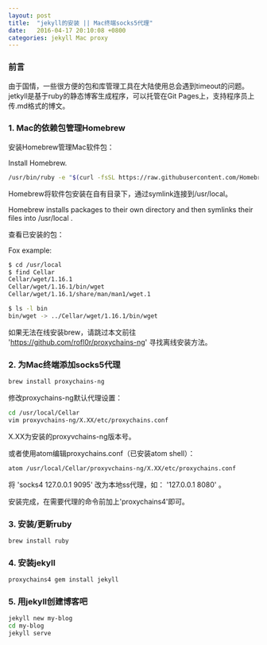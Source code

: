 ```yaml
---
layout: post
title:  "jekyll的安装 || Mac终端socks5代理"
date:   2016-04-17 20:10:08 +0800
categories: jekyll Mac proxy
---
```


### 前言

由于国情，一些很方便的包和库管理工具在大陆使用总会遇到timeout的问题。jetkyll是基于ruby的静态博客生成程序，可以托管在Git Pages上，支持程序员上传.md格式的博文。

### 1. Mac的依赖包管理Homebrew

安装Homebrew管理Mac软件包：

Install Homebrew.

``` bash
/usr/bin/ruby -e "$(curl -fsSL https://raw.githubusercontent.com/Homebrew/install/master/install)"
```

Homebrew将软件包安装在自有目录下，通过symlink连接到/usr/local。

Homebrew installs packages to their own directory and then symlinks their files into /usr/local .

查看已安装的包：

Fox example:

``` bash
$ cd /usr/local
$ find Cellar
Cellar/wget/1.16.1
Cellar/wget/1.16.1/bin/wget
Cellar/wget/1.16.1/share/man/man1/wget.1

$ ls -l bin
bin/wget -> ../Cellar/wget/1.16.1/bin/wget
```

如果无法在线安装brew，请跳过本文前往 'https://github.com/rofl0r/proxychains-ng' 寻找离线安装方法。

### 2. 为Mac终端添加socks5代理

``` bash
brew install proxychains-ng
```

修改proxychains-ng默认代理设置：

``` bash
cd /usr/local/Cellar
vim proxyvchains-ng/X.XX/etc/proxychains.conf
```

X.XX为安装的proxyvchains-ng版本号。

或者使用atom编辑proxychains.conf（已安装atom shell）：

``` bash
atom /usr/local/Cellar/proxyvchains-ng/X.XX/etc/proxychains.conf
```

将 'socks4 127.0.0.1 9095' 改为本地ss代理，如： '127.0.0.1 8080' 。

安装完成，在需要代理的命令前加上'proxychains4'即可。

### 3. 安装/更新ruby

``` bash
brew install ruby
```

### 4. 安装jekyll

``` bash
proxychains4 gem install jekyll
```

### 5. 用jekyll创建博客吧

``` bash
jekyll new my-blog
cd my-blog
jekyll serve
```
